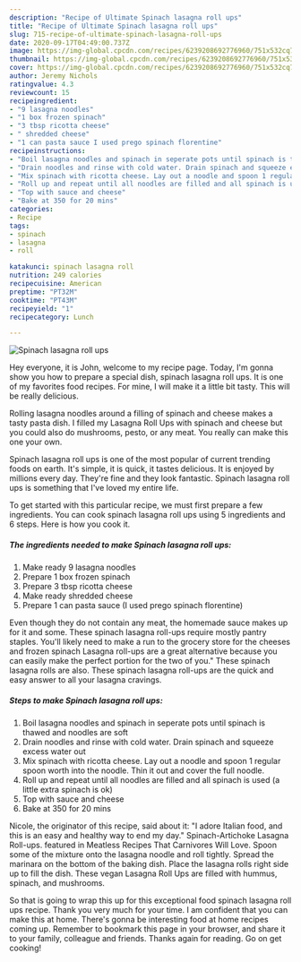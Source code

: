 ```yaml
---
description: "Recipe of Ultimate Spinach lasagna roll ups"
title: "Recipe of Ultimate Spinach lasagna roll ups"
slug: 715-recipe-of-ultimate-spinach-lasagna-roll-ups
date: 2020-09-17T04:49:00.737Z
image: https://img-global.cpcdn.com/recipes/6239208692776960/751x532cq70/spinach-lasagna-roll-ups-recipe-main-photo.jpg
thumbnail: https://img-global.cpcdn.com/recipes/6239208692776960/751x532cq70/spinach-lasagna-roll-ups-recipe-main-photo.jpg
cover: https://img-global.cpcdn.com/recipes/6239208692776960/751x532cq70/spinach-lasagna-roll-ups-recipe-main-photo.jpg
author: Jeremy Nichols
ratingvalue: 4.3
reviewcount: 15
recipeingredient:
- "9 lasagna noodles"
- "1 box frozen spinach"
- "3 tbsp ricotta cheese"
- " shredded cheese"
- "1 can pasta sauce I used prego spinach florentine"
recipeinstructions:
- "Boil lasagna noodles and spinach in seperate pots until spinach is thawed and noodles are soft"
- "Drain noodles and rinse with cold water. Drain spinach and squeeze excess water out"
- "Mix spinach with ricotta cheese. Lay out a noodle and spoon 1 regular spoon worth into the noodle. Thin it out and cover the full noodle."
- "Roll up and repeat until all noodles are filled and all spinach is used (a little extra spinach is ok)"
- "Top with sauce and cheese"
- "Bake at 350 for 20 mins"
categories:
- Recipe
tags:
- spinach
- lasagna
- roll

katakunci: spinach lasagna roll 
nutrition: 249 calories
recipecuisine: American
preptime: "PT32M"
cooktime: "PT43M"
recipeyield: "1"
recipecategory: Lunch

---
```



![Spinach lasagna roll ups](https://img-global.cpcdn.com/recipes/6239208692776960/751x532cq70/spinach-lasagna-roll-ups-recipe-main-photo.jpg)

Hey everyone, it is John, welcome to my recipe page. Today, I'm gonna show you how to prepare a special dish, spinach lasagna roll ups. It is one of my favorites food recipes. For mine, I will make it a little bit tasty. This will be really delicious.

Rolling lasagna noodles around a filling of spinach and cheese makes a tasty pasta dish. I filled my Lasagna Roll Ups with spinach and cheese but you could also do mushrooms, pesto, or any meat. You really can make this one your own.

Spinach lasagna roll ups is one of the most popular of current trending foods on earth. It's simple, it is quick, it tastes delicious. It is enjoyed by millions every day. They're fine and they look fantastic. Spinach lasagna roll ups is something that I've loved my entire life.


To get started with this particular recipe, we must first prepare a few ingredients. You can cook spinach lasagna roll ups using 5 ingredients and 6 steps. Here is how you cook it.

<!--inarticleads1-->

##### The ingredients needed to make Spinach lasagna roll ups:

1. Make ready 9 lasagna noodles
1. Prepare 1 box frozen spinach
1. Prepare 3 tbsp ricotta cheese
1. Make ready  shredded cheese
1. Prepare 1 can pasta sauce (I used prego spinach florentine)


Even though they do not contain any meat, the homemade sauce makes up for it and some. These spinach lasagna roll-ups require mostly pantry staples. You&#39;ll likely need to make a run to the grocery store for the cheeses and frozen spinach Lasagna roll-ups are a great alternative because you can easily make the perfect portion for the two of you.&#34; These spinach lasagna rolls are also. These spinach lasagna roll-ups are the quick and easy answer to all your lasagna cravings. 

<!--inarticleads2-->

##### Steps to make Spinach lasagna roll ups:

1. Boil lasagna noodles and spinach in seperate pots until spinach is thawed and noodles are soft
1. Drain noodles and rinse with cold water. Drain spinach and squeeze excess water out
1. Mix spinach with ricotta cheese. Lay out a noodle and spoon 1 regular spoon worth into the noodle. Thin it out and cover the full noodle.
1. Roll up and repeat until all noodles are filled and all spinach is used (a little extra spinach is ok)
1. Top with sauce and cheese
1. Bake at 350 for 20 mins


Nicole, the originator of this recipe, said about it: &#34;I adore Italian food, and this is an easy and healthy way to end my day.&#34; Spinach-Artichoke Lasagna Roll-ups. featured in Meatless Recipes That Carnivores Will Love. Spoon some of the mixture onto the lasagna noodle and roll tightly. Spread the marinara on the bottom of the baking dish. Place the lasagna rolls right side up to fill the dish. These vegan Lasagna Roll Ups are filled with hummus, spinach, and mushrooms. 

So that is going to wrap this up for this exceptional food spinach lasagna roll ups recipe. Thank you very much for your time. I am confident that you can make this at home. There's gonna be interesting food at home recipes coming up. Remember to bookmark this page in your browser, and share it to your family, colleague and friends. Thanks again for reading. Go on get cooking!
